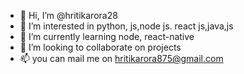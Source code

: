 - 👋 Hi, I’m @hritikarora28
- 👀 I’m interested in python, js,node js. react js,java,js
- 🌱 I’m currently learning node, react-native
- 💞️ I’m looking to collaborate on projects
- 📫 you can mail me on hritikarora875@gmail.com

<!---
hritikarora28/hritikarora28 is a ✨ special ✨ repository because its `README.md` (this file) appears on your GitHub profile.
You can click the Preview link to take a look at your changes.
--->
